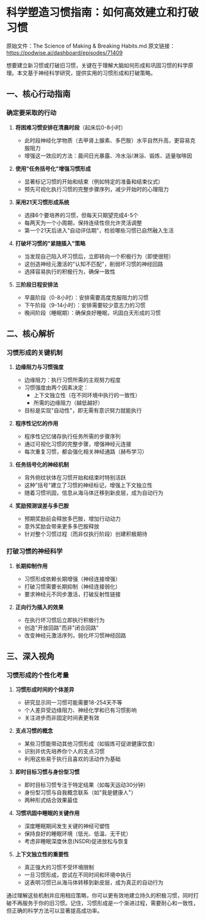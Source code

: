 # 科学塑造习惯指南：如何高效建立和打破习惯

原始文件：The Science of Making & Breaking Habits.md
原文链接：https://podwise.ai/dashboard/episodes/71409

想要建立新习惯或打破旧习惯，关键在于理解大脑如何形成和巩固习惯的科学原理。本文基于神经科学研究，提供实用的习惯形成和打破策略。

## 一、核心行动指南

### 确定要采取的行动
1. **将困难习惯安排在清晨时段**（起床后0-8小时）
   * 此时段神经化学物质（去甲肾上腺素、多巴胺）水平自然升高，更容易克服阻力
   * 增强这一效应的方法：晨间日光暴露、冷水浴/淋浴、锻炼、适量咖啡因

2. **使用"任务括号化"增强习惯形成**
   * 显著标记习惯的开始和结束（例如特定的准备和结束仪式）
   * 预先可视化执行习惯的完整步骤序列，减少开始时的心理阻力

3. **采用21天习惯形成系统**
   * 选择6个要培养的习惯，但每天只期望完成4-5个
   * 每两天为一个小周期，保持连续性但允许灵活调整
   * 第一个21天后进入"自动评估期"，检验哪些习惯已自然融入生活

4. **打破坏习惯的"紧随插入"策略**
   * 当发现自己陷入坏习惯后，立即转向一个积极行为（即使很短）
   * 这创造神经元激活的"认知不匹配"，削弱坏习惯的神经回路
   * 选择容易执行的积极行为，确保一致性

5. **三阶段日程安排法**
   * 早晨阶段（0-8小时）：安排需要高度克服阻力的习惯
   * 下午阶段（9-14小时）：安排需要较少意志力的习惯
   * 晚间阶段（睡眠期）：确保良好睡眠，巩固白天形成的习惯

## 二、核心解析

### 习惯形成的关键机制

1. **边缘阻力与习惯强度**
   * 边缘阻力：执行习惯所需的主观努力程度
   * 习惯强度由两个因素决定：
     - 上下文独立性（在不同环境中执行的一致性）
     - 所需的边缘阻力（越低越好）
   * 目标是实现"自动性"，即无需有意识努力就能执行

2. **程序性记忆的作用**
   * 程序性记忆储存执行任务所需的步骤序列
   * 通过可视化习惯的完整步骤，增强神经元连接
   * 每次重复习惯，都会强化相关神经通路（赫布学习）

3. **任务括号化的神经机制**
   * 背外侧纹状体在习惯开始和结束时特别活跃
   * 这种"括号"建立了习惯的神经标记，增强上下文独立性
   * 随着习惯巩固，信息从海马体迁移到新皮层，成为自动行为

4. **奖励预测误差与多巴胺**
   * 预期奖励前会释放多巴胺，增加行动动力
   * 意外奖励会带来更多多巴胺释放
   * 针对整个习惯过程（而非仅执行阶段）创建积极期待

### 打破习惯的神经科学

1. **长期抑制作用**
   * 习惯形成依赖长期增强（神经连接增强）
   * 打破习惯需要长期抑制（神经连接弱化）
   * 要求神经元不同步激活，打破反射性链接

2. **正向行为插入的效果**
   * 在执行坏习惯后立即执行积极行为
   * 创造"开放回路"而非"闭合回路"
   * 改变神经元激活序列，弱化坏习惯神经回路

## 三、深入视角

### 习惯形成的个性化考量

1. **习惯形成时间的个体差异**
   * 研究显示同一习惯可能需要18-254天不等
   * 个人差异受边缘阻力、神经化学和已有习惯影响
   * 关注进步而非固定时间表更有效

2. **支点习惯的概念**
   * 某些习惯能带动其他习惯形成（如锻炼可促进健康饮食）
   * 识别并优先培养你个人的支点习惯
   * 利用这些易于执行且喜欢的活动作为基础

3. **即时目标习惯与身份型习惯**
   * 即时目标习惯专注于特定结果（如每天运动30分钟）
   * 身份型习惯与自我概念联系（如"我是健康人"）
   * 两种形式结合效果最佳

4. **习惯巩固中睡眠的关键作用**
   * 深度睡眠期间发生关键的神经可塑性
   * 保持良好的睡眠环境（低光、低温、无干扰）
   * 考虑非睡眠深度休息(NSDR)促进放松与恢复

5. **上下文独立性的重要性**
   * 真正强大的习惯不受环境限制
   * 一旦习惯形成，尝试在不同时间和环境中执行
   * 这表明习惯已从海马体转移到新皮层，成为真正的自动行为

通过理解这些机制并应用相应策略，你可以更有效地建立持久的积极习惯，同时打破不再服务于你的旧习惯。记住，习惯形成是一个渐进过程，需要耐心和一致性，但正确的科学方法可以显著提高成功率。

